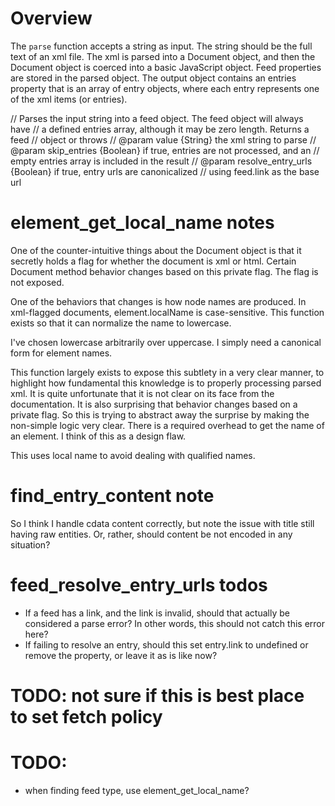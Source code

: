 # Overview
The `parse` function accepts a string as input. The string should be the full text of an xml file. The xml is parsed into a Document object, and then the Document object is coerced into a basic JavaScript object. Feed properties are stored in the parsed object. The output object contains an entries property that is an array of entry objects, where each entry represents one of the xml items (or entries).

// Parses the input string into a feed object. The feed object will always have
// a defined entries array, although it may be zero length. Returns a feed
// object or throws
// @param value {String} the xml string to parse
// @param skip_entries {Boolean} if true, entries are not processed, and an
// empty entries array is included in the result
// @param resolve_entry_urls {Boolean} if true, entry urls are canonicalized
// using feed.link as the base url

# element_get_local_name notes

One of the counter-intuitive things about the Document object is that it secretly holds a flag for whether the document is xml or html. Certain Document method behavior changes based on this private flag. The flag is not exposed.

One of the behaviors that changes is how node names are produced. In xml-flagged documents, element.localName is case-sensitive. This function exists so that it can normalize the name to lowercase.

I've chosen lowercase arbitrarily over uppercase. I simply need a canonical form for element names.

This function largely exists to expose this subtlety in a very clear manner, to highlight how fundamental this knowledge is to properly processing parsed xml. It is quite unfortunate that it is not clear on its face from the documentation. It is also surprising that behavior changes based on a private flag. So this is trying to abstract away the surprise by making the non-simple logic very clear. There is a required overhead to get the name of an element. I think of this as a design flaw.

This uses local name to avoid dealing with qualified names.

# find_entry_content note

So I think I handle cdata content correctly, but note the issue with title still having raw entities. Or, rather, should content be not encoded in any situation?

# feed_resolve_entry_urls todos

* If a feed has a link, and the link is invalid, should that actually be considered a parse error? In other words, this should not catch this error here?
* If failing to resolve an entry, should this set entry.link to undefined or remove the property, or leave it as is like now?

# TODO: not sure if this is best place to set fetch policy

# TODO:

* when finding feed type, use element_get_local_name?
